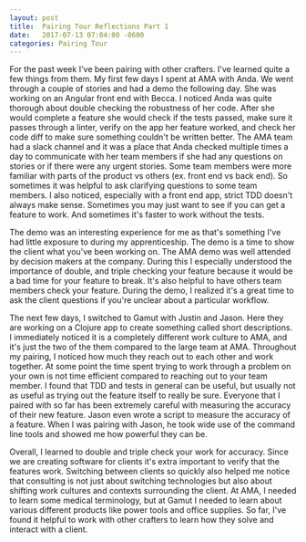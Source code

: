 ```yaml
---
layout: post
title:  Pairing Tour Reflections Part 1
date:   2017-07-13 07:04:00 -0600
categories: Pairing Tour
---
```

For the past week I've been pairing with other crafters. I've learned quite a few things from them. My first few days I spent at AMA with Anda. We went through a couple of stories and had a demo the following day. She was working on an Angular front end with Becca. I noticed Anda was quite thorough about double checking the robustness of her code. After she would complete a feature she would check if the tests passed, make sure it passes through a linter, verify on the app her feature worked, and check her code diff to make sure something couldn't be written better. The AMA team had a slack channel and it was a place that Anda checked multiple times a day to communicate with her team members if she had any questions on stories or if there were any urgent stories. Some team members were more familiar with parts of the product vs others (ex. front end vs back end). So sometimes it was helpful to ask clarifying questions to some team members. I also noticed, especially with a front end app, strict TDD doesn't always make sense. Sometimes you may just want to see if you can get a feature to work. And sometimes it's faster to work without the tests. 

The demo was an interesting experience for me as that's something I've had little exposure to during my apprenticeship. The demo is a time to show the client what you've been working on. The AMA demo was well attended by decision makers at the company. During this I especially understood the importance of double, and triple checking your feature because it would be a bad time for your feature to break. It's also helpful to have others team members check your feature. During the demo, I realized it's a great time to ask the client questions if you're unclear about a particular workflow. 

The next few days, I switched to Gamut with Justin and Jason. Here they are working on a Clojure app to create something called short descriptions. I immediately noticed it is a completely different work culture to AMA, and it's just the two of the them compared to the large team at AMA. Throughout my pairing, I noticed how much they reach out to each other and work together. At some point the time spent trying to work through a problem on your own is not time efficient compared to reaching out to your team member. I found that TDD and tests in general can be useful, but usually not as useful as trying out the feature itself to really be sure. Everyone that I paired with so far has been extremely careful with measuring the accuracy of their new feature. Jason even wrote a script to measure the accuracy of a feature. When I was pairing with Jason, he took wide use of the command line tools and showed me how powerful they can be.

Overall, I learned to double and triple check your work for accuracy. Since we are creating software for clients it's extra important to verify that the features work. Switching between clients so quickly also helped me notice that consulting is not just about switching technologies but also about shifting work cultures and contexts surrounding the client. At AMA, I needed to learn some medical terminology, but at Gamut I needed to learn about various different products like power tools and office supplies. So far, I've found it helpful to work with other crafters to learn how they solve and interact with a client. 
